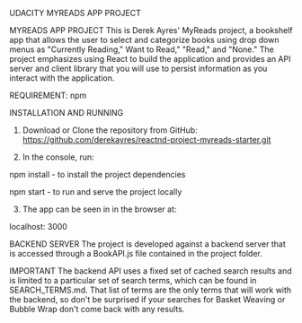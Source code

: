 UDACITY MYREADS APP PROJECT

MYREADS APP PROJECT
This is Derek Ayres' MyReads project, a bookshelf app that allows the user to select and categorize books using drop down menus as "Currently Reading," Want to Read," "Read," and "None." The project emphasizes using React to build the application and provides an API server and client library that you will use to persist information as you interact with the application.

REQUIREMENT:
npm


INSTALLATION AND RUNNING
1. Download or Clone the repository from GitHub: https://github.com/derekayres/reactnd-project-myreads-starter.git

2. In the console, run:

  npm install  - to install the project dependencies

  npm start - to run and serve the project locally

3. The app can be seen in in the browser at:

  localhost: 3000

BACKEND SERVER
The project is developed against a backend server that is accessed through a BookAPI.js file contained in the project folder.

IMPORTANT
The backend API uses a fixed set of cached search results and is limited to a particular set of search terms, which can be found in SEARCH_TERMS.md. That list of terms are the only terms that will work with the backend, so don't be surprised if your searches for Basket Weaving or Bubble Wrap don't come back with any results.
